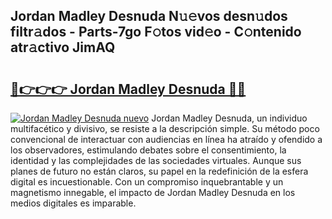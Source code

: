 ## Jordan Madley Desnuda N𝚞𝚎vos desn𝚞dos filtr𝚊dos - Parts-7go F𝚘tos vid𝚎o - C𝚘ntenido atr𝚊ctivo JimAQ

# <h2><a href="http://mb4xgo.tromn.icu/?c=Jordan+Madley+Desnuda">🔗👉👉👉 Jordan Madley Desnuda 🔗🔗</a></h2>

[![Jordan Madley Desnuda nuevo](https://i.imgur.com/pEAQMta.gif)](http://mb4xgo.tromn.icu/?c=Jordan+Madley+Desnuda)
Jordan Madley Desnuda, un individuo multifacético y divisivo, se resiste a la descripción simple. Su método poco convencional de interactuar con audiencias en línea ha atraído y ofendido a los observadores, estimulando debates sobre el consentimiento, la identidad y las complejidades de las sociedades virtuales. Aunque sus planes de futuro no están claros, su papel en la redefinición de la esfera digital es incuestionable. Con un compromiso inquebrantable y un magnetismo innegable, el impacto de Jordan Madley Desnuda en los medios digitales es imparable.
